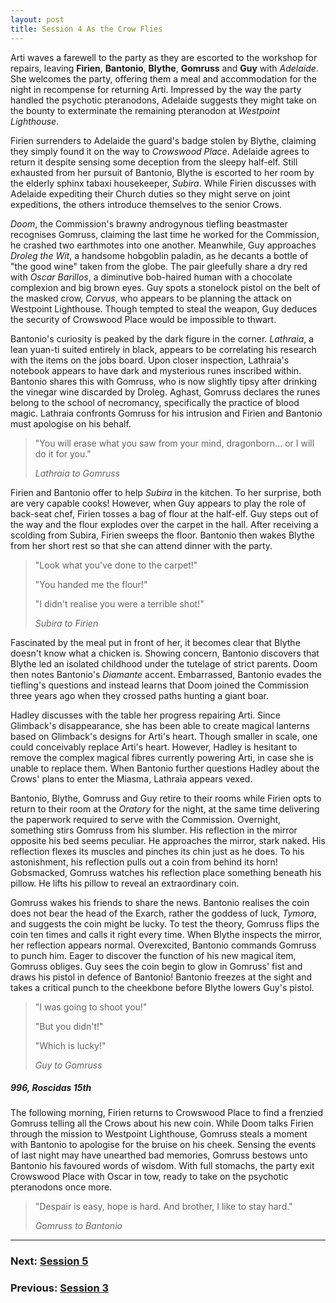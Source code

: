 ```yaml
---
layout: post
title: Session 4 As the Crow Flies
---
```


Arti waves a farewell to the party as they are escorted to the workshop for repairs, leaving **Firien**, **Bantonio**, **Blythe**, **Gomruss** and **Guy** with *Adelaide*. She welcomes the party, offering them a meal and accommodation for the night in recompense for returning Arti. Impressed by the way the party handled the psychotic pteranodons, Adelaide suggests they might take on the bounty to exterminate the remaining pteranodon at *Westpoint Lighthouse*.

Firien surrenders to Adelaide the guard's badge stolen by Blythe, claiming they simply found it on the way to *Crowswood Place*. Adelaide agrees to return it despite sensing some deception from the sleepy half-elf. Still exhausted from her pursuit of Bantonio, Blythe is escorted to her room by the elderly sphinx tabaxi housekeeper, *Subira*. While Firien discusses with Adelaide expediting their Church duties so they might serve on joint expeditions, the others introduce themselves to the senior Crows.

*Doom*, the Commission's brawny androgynous tiefling beastmaster recognises Gomruss, claiming the last time he worked for the Commission, he crashed two earthmotes into one another. Meanwhile, Guy approaches *Droleg the Wit*, a handsome hobgoblin paladin, as he decants a bottle of "the good wine" taken from the globe. The pair gleefully share a dry red with *Oscar Barillos*, a diminutive bob-haired human with a chocolate complexion and big brown eyes. Guy spots a stonelock pistol on the belt of the masked crow, *Corvus*, who appears to be planning the attack on Westpoint Lighthouse. Though tempted to steal the weapon, Guy deduces the security of Crowswood Place would be impossible to thwart.

Bantonio's curiosity is peaked by the dark figure in the corner. *Lathraia*, a lean yuan-ti suited entirely in black, appears to be correlating his research with the items on the jobs board. Upon closer inspection, Lathraia's notebook appears to have dark and mysterious runes inscribed within. Bantonio shares this with Gomruss, who is now slightly tipsy after drinking the vinegar wine discarded by Droleg. Aghast, Gomruss declares the runes belong to the school of necromancy, specifically the practice of blood magic. Lathraia confronts Gomruss for his intrusion and Firien and Bantonio must apologise on his behalf.

> "You will erase what you saw from your mind, dragonborn... or I will do it for you."
>
> *Lathraia to Gomruss*

Firien and Bantonio offer to help *Subira* in the kitchen. To her surprise, both are very capable cooks! However, when Guy appears to play the role of back-seat chef, Firien tosses a bag of flour at the half-elf. Guy steps out of the way and the flour explodes over the carpet in the hall. After receiving a scolding from Subira, Firien sweeps the floor. Bantonio then wakes Blythe from her short rest so that she can attend dinner with the party.

> "Look what you've done to the carpet!"
>
> "You handed me the flour!"
>
> "I didn't realise you were a terrible shot!"
>
> *Subira to Firien*

Fascinated by the meal put in front of her, it becomes clear that Blythe doesn't know what a chicken is. Showing concern, Bantonio discovers that Blythe led an isolated childhood under the tutelage of strict parents. Doom then notes Bantonio's *Diamante* accent. Embarrassed, Bantonio evades the tiefling's questions and instead learns that Doom joined the Commission three years ago when they crossed paths hunting a giant boar.

Hadley discusses with the table her progress repairing Arti. Since Glimback's disappearance, she has been able to create magical lanterns based on Glimback's designs for Arti's heart. Though smaller in scale, one could conceivably replace Arti's heart. However, Hadley is hesitant to remove the complex magical fibres currently powering Arti, in case she is unable to replace them. When Bantonio further questions Hadley about the Crows' plans to enter the Miasma, Lathraia appears vexed.

Bantonio, Blythe, Gomruss and Guy retire to their rooms while Firien opts to return to their room at the *Oratory* for the night, at the same time delivering the paperwork required to serve with the Commission. Overnight, something stirs Gomruss from his slumber. His reflection in the mirror opposite his bed seems peculiar. He approaches the mirror, stark naked. His reflection flexes its muscles and pinches its chin just as he does. To his astonishment, his reflection pulls out a coin from behind its horn! Gobsmacked, Gomruss watches his reflection place something beneath his pillow. He lifts his pillow to reveal an extraordinary coin.

Gomruss wakes his friends to share the news. Bantonio realises the coin does not bear the head of the Exarch, rather the goddess of luck, *Tymora*, and suggests the coin might be lucky. To test the theory, Gomruss flips the coin ten times and calls it right every time. When Blythe inspects the mirror, her reflection appears normal. Overexcited, Bantonio commands Gomruss to punch him. Eager to discover the function of his new magical item, Gomruss obliges. Guy sees the coin begin to glow in Gomruss' fist and draws his pistol in defence of Bantonio! Bantonio freezes at the sight and takes a critical punch to the cheekbone before Blythe lowers Guy's pistol.

> "I was going to shoot you!"
>
> "But you didn't!"
>
> "Which is lucky!"
>
> *Guy to Gomruss*

##### 996, Roscidas 15th

The following morning, Firien returns to Crowswood Place to find a frenzied Gomruss telling all the Crows about his new coin. While Doom talks Firien through the mission to Westpoint Lighthouse, Gomruss steals a moment with Bantonio to apologise for the bruise on his cheek. Sensing the events of last night may have unearthed bad memories, Gomruss bestows unto Bantonio his favoured words of wisdom. With full stomachs, the party exit Crowswood Place with Oscar in tow, ready to take on the psychotic pteranodons once more.

> "Despair is easy, hope is hard. And brother, I like to stay hard."
>
> *Gomruss to Bantonio*

---

### **Next: [Session 5](session-5)**
### **Previous: [Session 3](session-3)**
